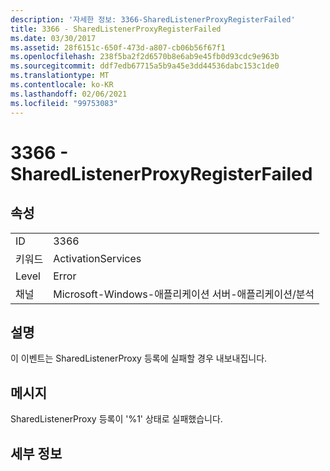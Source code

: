 ```yaml
---
description: '자세한 정보: 3366-SharedListenerProxyRegisterFailed'
title: 3366 - SharedListenerProxyRegisterFailed
ms.date: 03/30/2017
ms.assetid: 28f6151c-650f-473d-a807-cb06b56f67f1
ms.openlocfilehash: 238f5ba2f2d6570b8e6ab9e45fb0d93cdc9e963b
ms.sourcegitcommit: ddf7edb67715a5b9a45e3dd44536dabc153c1de0
ms.translationtype: MT
ms.contentlocale: ko-KR
ms.lasthandoff: 02/06/2021
ms.locfileid: "99753083"
---
```

# <a name="3366---sharedlistenerproxyregisterfailed"></a>3366 - SharedListenerProxyRegisterFailed

## <a name="properties"></a>속성  
  
|||  
|-|-|  
|ID|3366|  
|키워드|ActivationServices|  
|Level|Error|  
|채널|Microsoft-Windows-애플리케이션 서버-애플리케이션/분석|  
  
## <a name="description"></a>설명  

 이 이벤트는 SharedListenerProxy 등록에 실패할 경우 내보내집니다.  
  
## <a name="message"></a>메시지  

 SharedListenerProxy 등록이 '%1' 상태로 실패했습니다.  
  
## <a name="details"></a>세부 정보
